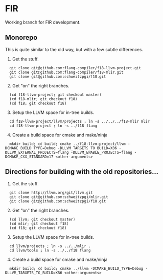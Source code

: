 <!--
Copyright (c) 2019, NVIDIA CORPORATION.  All rights reserved.
-->

# FIR

Working branch for FIR development.

## Monorepo

This is quite similar to the old way, but with a few subtle differences.

1. Get the stuff.

```
  git clone git@github.com:flang-compiler/f18-llvm-project.git
  git clone git@github.com:flang-compiler/f18-mlir.git
  git clone git@github.com:schweitzpgi/f18.git 
```

2. Get "on" the right branches.

```
  (cd f18-llvm-project; git checkout master)
  (cd f18-mlir; git checkout f18)
  (cd f18; git checkout f18)
```
             
3. Setup the LLVM space for in-tree builds.
   
``` 
  cd f18-llvm-project/llvm/projects ; ln -s ../../../f18-mlir mlir
  cd f18-llvm-project ; ln -s ../f18 flang
```

4. Create a build space for cmake and make/ninja

```
  mkdir build; cd build; cmake ../f18-llvm-project/llvm -DCMAKE_BUILD_TYPE=Debug -DLLVM_TARGETS_TO_BUILD=X86 -DLLVM_EXTERNAL_PROJECTS=flang -DLLVM_ENABLE_PROJECTS=flang -DCMAKE_CXX_STANDARD=17 <other-arguments>
```


## Directions for building with the old repositories...

1. Get the stuff.

```
  git clone http://llvm.org/git/llvm.git
  git clone git@github.com:schweitzpgi/mlir.git
  git clone git@github.com:schweitzpgi/f18.git 
```

2. Get "on" the right branches.

```
  (cd llvm; git checkout master)
  (cd mlir; git checkout f18)
  (cd f18; git checkout f18)
```
             
3. Setup the LLVM space for in-tree builds.
   
``` 
  cd llvm/projects ; ln -s ../../mlir .
  cd llvm/tools ; ln -s ../../f18 flang
```

4. Create a build space for cmake and make/ninja

```
  mkdir build; cd build; cmake ../llvm -DCMAKE_BUILD_TYPE=Debug -DLLVM_TARGETS_TO_BUILD=X86 <other-arguments>
```


